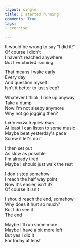 ```yaml
---
layout: single
title: I started running
comments: True
tags:
- exercise

---
```


It would be wrong to say "I did it!"  
Of course I didn't  
I haven't reached anywhere  
But I've started running  


That means I wake early  
Every day  
And question myself  
Isn't it better to just sleep?  


Whatever I think, I rise up anyway  
Take a dump  
Now I'm not sleepy anymore  
Why not go jogging then?  


Let's make it quick then  
At least I can listen to some music  
Maybe beat yesterday's pace  
Screw it let's do it  


I then set out  
As slow as possible  
I'm already tired  
Maybe I should just walk the rest  


I don't stop somehow  
I reach the half way point  
Now it's easier, isn't it?  
Of course it isn't  


I should reach the end, somehow  
Why does it hurt so much?  
But I do see it   
The end  


Maybe I'll run some more  
Maybe I have a bit more left  
But yes I did it  
For today at least  
